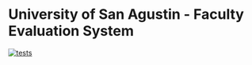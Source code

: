 # University of San Agustin - Faculty Evaluation System

[![tests](https://github.com/avidianity/usa-fes/actions/workflows/workflow.yml/badge.svg)](https://github.com/avidianity/usa-fes/actions/workflows/workflow.yml)
